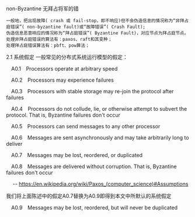 

non-Byzantine  无拜占将军的错      

    一般地，把出现故障( crash 或 fail-stop，即不响应)但不会伪造信息的情况称为“非拜占庭错误”( non-byzantine fault)或“故障错误”( Crash Fault);      
    伪造信息恶意响应的情况称为“拜占庭错误”( Byzantine Fault)，对应节点为拜占庭节点。      
    处理非拜占庭错误的算法有：paxos、raft和其变种；        
    处理拜占庭错误算法有：pbft、pow算法；      
2.1 系统假定
一般常见的分布式系统运行模型的假定：

 A0.1 Processors operate at arbitrary speed

 A0.2 Processors may experience failures

 A0.3 Processors with stable storage may re-join the protocol after failures

 A0.4 Processors do not collude, lie, or otherwise attempt to subvert the protocol. That is, Byzantine failures don't occur

 A0.5 Processors can send messages to any other processor

 A0.6 Messages are sent asynchronously and may take arbitrarily long to deliver

 A0.7 Messages may be lost, reordered, or duplicated

 A0.8 Messages are delivered without corruption. That is, Byzantine failures don't occur

  -- https://en.wikipedia.org/wiki/Paxos_(computer_science)#Assumptions

我们将上面陈述中的假定A0.7替换为A0.9即得到本文中所默认的系统假定

 A0.9 Messages may be lost, reordered, but will never be duplicated

